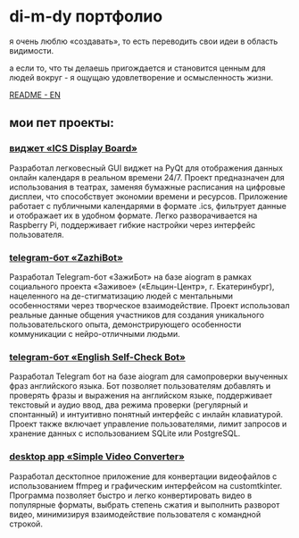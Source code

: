 # di-m-dy портфолио

я очень люблю «создавать», то есть переводить свои идеи в область видимости.

а если то, что ты делаешь пригождается и становится ценным для людей вокруг - я ощущаю удовлетворение и осмысленность жизни.

[README - EN](README.md)

## мои пет проекты:

### [виджет «ICS Display Board»](https://github.com/di-m-dy/ics_display_board.git)
Разработал легковесный GUI виджет на PyQt для отображения данных онлайн календаря в реальном времени 24/7. Проект предназначен для использования в театрах, заменяя бумажные расписания на цифровые дисплеи, что способствует экономии времени и ресурсов. Приложение работает с публичными календарями в формате .ics, фильтрует данные и отображает их в удобном формате. Легко разворачивается на Raspberry Pi, поддерживает гибкие настройки через интерфейс пользователя.

### [telegram-бот «ZazhiBot»](https://github.com/di-m-dy/ZazhiBot_Demo.git)
Разработал Telegram-бот «ЗажиБот» на базе aiogram в рамках социального проекта «Заживое» («Ельцин-Центр», г. Екатеринбург), нацеленного на де-стигматизацию людей с ментальными особенностями через творческое взаимодействие. Проект использовал реальные данные общения участников для создания уникального пользовательского опыта, демонстрирующего особенности коммуникации с нейро-отличными людьми.

### [telegram-бот «English Self-Check Bot»](https://github.com/di-m-dy/EnglishSelfCheck_Bot_demo.git)
Разработал Telegram бот на базе aiogram для самопроверки выученных фраз английского языка. Бот позволяет пользователям добавлять и проверять фразы и выражения на английском языке, поддерживает текстовый и аудио ввод, два режима проверки (регулярный и спонтанный) и интуитивно понятный интерфейс с инлайн клавиатурой. Проект также включает управление пользователями, лимит запросов и хранение данных с использованием SQLite или PostgreSQL.

### [desktop app «Simple Video Converter»](https://github.com/di-m-dy/Video_Converter.git)
Разработал десктопное приложение для конвертации видеофайлов с использованием ffmpeg и графическим интерфейсом на customtkinter. Программа позволяет быстро и легко конвертировать видео в популярные форматы, выбрать степень сжатия и выполнить разворот видео, минимизируя взаимодействие пользователя с командной строкой.
